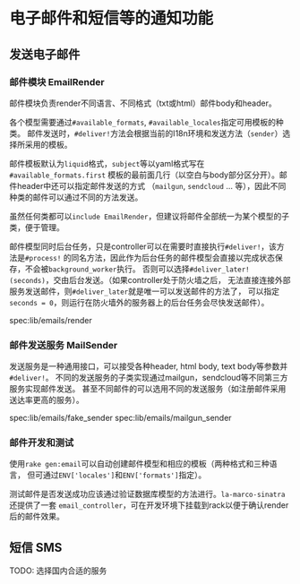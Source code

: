 # 电子邮件和短信等的通知功能

## 发送电子邮件

### 邮件模块 EmailRender

邮件模块负责render不同语言、不同格式（txt或html）邮件body和header。

各个模型需要通过`#available_formats`, `#available_locales`指定可用模板的种类。
邮件发送时，`#deliver!`方法会根据当前的I18n环境和发送方法（`sender`）选择所采用的模板。

邮件模板默认为`liquid`格式，`subject`等以yaml格式写在`#available_formats.first`
模板的最前面几行（以空白与body部分区分开）。邮件header中还可以指定邮件发送的方式
（`mailgun`, `sendcloud` ... 等），因此不同种类的邮件可以通过不同的方法发送。

虽然任何类都可以`include EmailRender`，但建议将邮件全部统一为某个模型的子类，便于管理。

邮件模型同时后台任务，只是controller可以在需要时直接执行`#deliver!`，该方法是`#process!`
的同名方法，因此作为后台任务的邮件模型会直接以完成状态保存，不会被`background_worker`执行。
否则可以选择`#deliver_later!(seconds)`，交由后台发送。（如果controller处于防火墙之后，
无法直接连接外部服务发送邮件，则`#deliver_later`就是唯一可以发送邮件的方法了，
可以指定`seconds = 0`，则运行在防火墙外的服务器上的后台任务会尽快发送邮件）。

spec:lib/emails/render

### 邮件发送服务 MailSender

发送服务是一种通用接口，可以接受各种header, html body, text body等参数并`#deliver!`。
不同的发送服务的子类实现通过mailgun，sendcloud等不同第三方服务实现邮件发送。
甚至不同邮件的可以选用不同的发送服务（如注册邮件采用送达率更高的服务）。

spec:lib/emails/fake_sender
spec:lib/emails/mailgun_sender

### 邮件开发和测试

使用`rake gen:email`可以自动创建邮件模型和相应的模板（两种格式和三种语言，
但可通过`ENV['locales']`和`ENV['formats']`指定）。

测试邮件是否发送成功应该通过验证数据库模型的方法进行。`la-marco-sinatra`还提供了一套
`email_controller`，可在开发环境下挂载到rack以便于确认render后的邮件效果。

## 短信 SMS

TODO: 选择国内合适的服务
